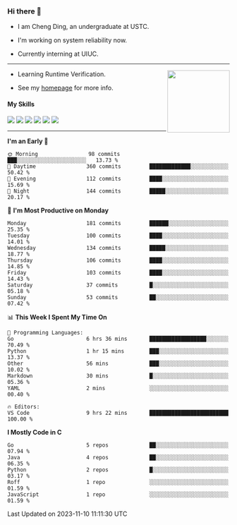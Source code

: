 ### Hi there 👋

* I am Cheng Ding, an undergraduate at USTC.
  
* I'm working on system reliability now.

* Currently interning at UIUC.

---

<img align="right" height="141" src="https://stats-of-repos-onds.vercel.app/api?username=IrisesD&theme=tokyonight&show_icons=true&count_private=true">

-  Learning Runtime Verification.

-  See my [homepage](https://irisesd.github.io) for more info.

#### My Skills

![](https://img.shields.io/badge/C++-65318e?logo=cplusplus&logoColor=fff)
![](https://img.shields.io/badge/Python-3e74a2?logo=python&logoColor=fff)
![](https://img.shields.io/badge/C-5654a2?logo=c&logoColor=fff)
![](https://img.shields.io/badge/Go-00aaff?logo=go&logoColor=fff)
![](https://img.shields.io/badge/Docker-0088ff?logo=docker&logoColor=fff)
![](https://img.shields.io/badge/Apache-D22128?logo=apache&logoColor=fff)

---
<!--START_SECTION:waka-->
**I'm an Early 🐤** 

```text
🌞 Morning                98 commits          ███░░░░░░░░░░░░░░░░░░░░░░   13.73 % 
🌆 Daytime                360 commits         █████████████░░░░░░░░░░░░   50.42 % 
🌃 Evening                112 commits         ████░░░░░░░░░░░░░░░░░░░░░   15.69 % 
🌙 Night                  144 commits         █████░░░░░░░░░░░░░░░░░░░░   20.17 % 
```
📅 **I'm Most Productive on Monday** 

```text
Monday                   181 commits         ██████░░░░░░░░░░░░░░░░░░░   25.35 % 
Tuesday                  100 commits         ████░░░░░░░░░░░░░░░░░░░░░   14.01 % 
Wednesday                134 commits         █████░░░░░░░░░░░░░░░░░░░░   18.77 % 
Thursday                 106 commits         ████░░░░░░░░░░░░░░░░░░░░░   14.85 % 
Friday                   103 commits         ████░░░░░░░░░░░░░░░░░░░░░   14.43 % 
Saturday                 37 commits          █░░░░░░░░░░░░░░░░░░░░░░░░   05.18 % 
Sunday                   53 commits          ██░░░░░░░░░░░░░░░░░░░░░░░   07.42 % 
```


📊 **This Week I Spent My Time On** 

```text
💬 Programming Languages: 
Go                       6 hrs 36 mins       ██████████████████░░░░░░░   70.49 % 
Python                   1 hr 15 mins        ███░░░░░░░░░░░░░░░░░░░░░░   13.37 % 
Other                    56 mins             ███░░░░░░░░░░░░░░░░░░░░░░   10.02 % 
Markdown                 30 mins             █░░░░░░░░░░░░░░░░░░░░░░░░   05.36 % 
YAML                     2 mins              ░░░░░░░░░░░░░░░░░░░░░░░░░   00.40 % 

🔥 Editors: 
VS Code                  9 hrs 22 mins       █████████████████████████   100.00 % 
```

**I Mostly Code in C** 

```text
Go                       5 repos             ██░░░░░░░░░░░░░░░░░░░░░░░   07.94 % 
Java                     4 repos             ██░░░░░░░░░░░░░░░░░░░░░░░   06.35 % 
Python                   2 repos             █░░░░░░░░░░░░░░░░░░░░░░░░   03.17 % 
Roff                     1 repo              ░░░░░░░░░░░░░░░░░░░░░░░░░   01.59 % 
JavaScript               1 repo              ░░░░░░░░░░░░░░░░░░░░░░░░░   01.59 % 
```




 Last Updated on 2023-11-10 11:11:30 UTC
<!--END_SECTION:waka-->
